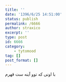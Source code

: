 ```yaml
---
title: ''
date: '1396/6/25 14:51:00'
status: publish
permalink: /6666
author: straxico
excerpt: ''
type: post
id: 6666
category:
    - tytomood
tag: []
post_format: []
---
```

با اونی که توو آینه ست قهرم